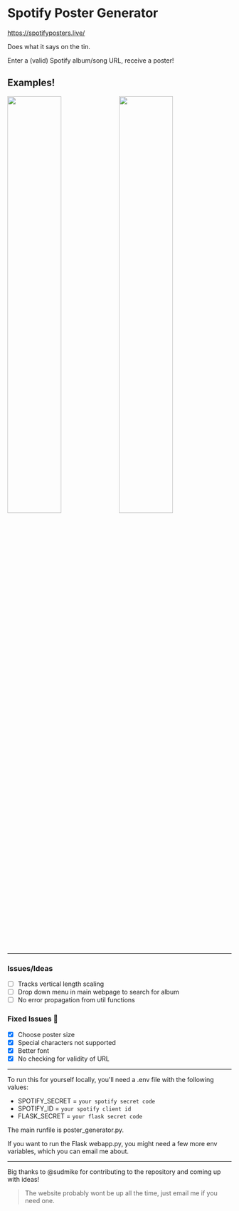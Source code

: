 # Spotify Poster Generator

https://spotifyposters.live/

Does what it says on the tin.

Enter a (valid) Spotify album/song URL, receive a poster!

## Examples!

<p float="center">
  <img src="images/Honestly,_Nevermind_dark_poster.png" width="49%" />
  <img src="images/結束バンド_light_poster.png" width="49%" /> 
</p>

---

### Issues/Ideas
- [ ] Tracks vertical length scaling
- [ ] Drop down menu in main webpage to search for album
- [ ] No error propagation from util functions
  
### Fixed Issues 🎉
- [x] Choose poster size
- [x] Special characters not supported
- [x] Better font
- [x] No checking for validity of URL
---
To run this for yourself locally, you'll need a .env file with the following values:
- SPOTIFY_SECRET = `your spotify secret code`
- SPOTIFY_ID = `your spotify client id`
- FLASK_SECRET = `your flask secret code`

The main runfile is poster_generator.py.

If you want to run the Flask webapp.py, you might need a few more env variables, which you can email me about.

---
Big thanks to @sudmike for contributing to the repository and coming up with ideas!
> The website probably wont be up all the time, just email me if you need one.
